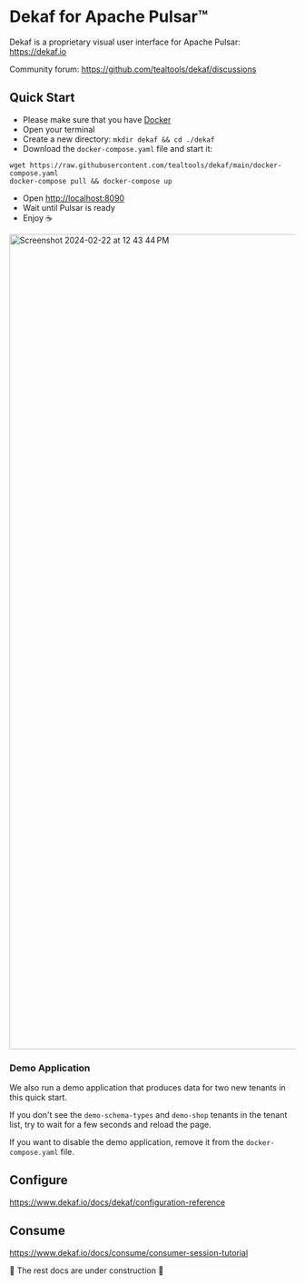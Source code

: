 # Dekaf for Apache Pulsar™

Dekaf is a proprietary visual user interface for Apache Pulsar: <https://dekaf.io>

Community forum: https://github.com/tealtools/dekaf/discussions

## Quick Start


- Please make sure that you have [Docker](https://docs.docker.com/get-docker/)
- Open your terminal
- Create a new directory: `mkdir dekaf && cd ./dekaf`
- Download the `docker-compose.yaml` file and start it:

```
wget https://raw.githubusercontent.com/tealtools/dekaf/main/docker-compose.yaml
docker-compose pull && docker-compose up
```

- Open <http://localhost:8090>
- Wait until Pulsar is ready
- Enjoy ☕️

<img width="1435" alt="Screenshot 2024-02-22 at 12 43 44 PM" src="https://github.com/tealtools/dekaf/assets/9302460/d224e725-48e2-4cad-a2c5-e2a94246362b">

### Demo Application

 We also run a demo application that produces data for two new tenants in this quick start.

If you don't see the `demo-schema-types` and `demo-shop` tenants in the tenant list, try to wait for a few seconds and reload the page.

If you want to disable the demo application, remove it from the `docker-compose.yaml` file.

## Configure

<https://www.dekaf.io/docs/dekaf/configuration-reference>

## Consume

<https://www.dekaf.io/docs/consume/consumer-session-tutorial>

🚧 The rest docs are under construction 🚧
